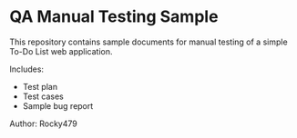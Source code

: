 # QA Manual Testing Sample

This repository contains sample documents for manual testing of a simple To-Do List web application.

Includes:
- Test plan
- Test cases
- Sample bug report

Author: Rocky479
